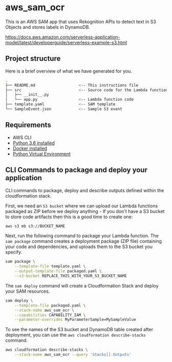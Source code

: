 # aws_sam_ocr

This is an AWS SAM app that uses Rekognition APIs to detect text in S3 Objects and stores labels in DynamoDB.

https://docs.aws.amazon.com/serverless-application-model/latest/developerguide/serverless-example-s3.html

## Project structure

Here is a brief overview of what we have generated for you.

```bash
.
├── README.md                   <-- This instructions file
├── src                         <-- Source code for the Lambda function
│   ├── __init__.py
│   └── app.py                  <-- Lambda function code
├── template.yaml               <-- SAM template
└── SampleEvent.json            <-- Sample S3 event
```

## Requirements

- AWS CLI
- [Python 3.6 installed](https://www.python.org/downloads/)
- [Docker installed](https://www.docker.com/community-edition)
- [Python Virtual Environment](http://docs.python-guide.org/en/latest/dev/virtualenvs/)

## CLI Commands to package and deploy your application

CLI commands to package, deploy and describe outputs defined within the cloudformation stack.

First, we need an `S3 bucket` where we can upload our Lambda functions packaged as ZIP before we deploy anything - If you don't have a S3 bucket to store code artifacts then this is a good time to create one:

```bash
aws s3 mb s3://BUCKET_NAME
```

Next, run the following command to package your Lambda function. The `sam package` command creates a deployment package (ZIP file) containing your code and dependencies, and uploads them to the S3 bucket you specify.

```bash
sam package \
    --template-file template.yaml \
    --output-template-file packaged.yaml \
    --s3-bucket REPLACE_THIS_WITH_YOUR_S3_BUCKET_NAME
```

The `sam deploy` command will create a Cloudformation Stack and deploy your SAM resources.

```bash
sam deploy \
    --template-file packaged.yaml \
    --stack-name aws_sam_ocr \
    --capabilities CAPABILITY_IAM \
    --parameter-overrides MyParameterSample=MySampleValue
```

To see the names of the S3 bucket and DynamoDB table created after deployment, you can use the `aws cloudformation describe-stacks` command.

```bash
aws cloudformation describe-stacks \
    --stack-name aws_sam_ocr --query 'Stacks[].Outputs'
```
